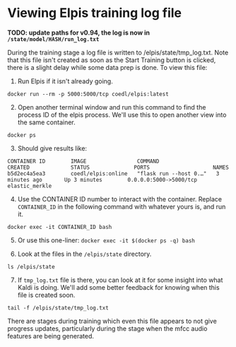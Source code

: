 # Viewing Elpis training log file

**TODO: update paths for v0.94, the log is now in `/state/model/HASH/run_log.txt`**

During the training stage a log file is written to /elpis/state/tmp_log.txt. Note that this file isn't created as soon as the Start Training button is clicked, there is a slight delay while some data prep is done. To view this file:


1. Run Elpis if it isn't already going.

```
docker run --rm -p 5000:5000/tcp coedl/elpis:latest
```


2. Open another terminal window and run this command to find the process ID of the elpis process. We'll use this to open another view into the same container.

```
docker ps
```

3. Should give results like:

```
CONTAINER ID        IMAGE                COMMAND                  CREATED             STATUS              PORTS                    NAMES
b5d2ec4a5ea3        coedl/elpis:online   "flask run --host 0.…"   3 minutes ago       Up 3 minutes        0.0.0.0:5000->5000/tcp   elastic_merkle
```


4. Use the CONTAINER ID number to interact with the container. Replace `CONTAINER_ID` in the following command with whatever yours is, and run it.

```
docker exec -it CONTAINER_ID bash
```


5. Or use this one-liner: `docker exec -it $(docker ps -q) bash`


6. Look at the files in the `/elpis/state` directory. 
```
ls /elpis/state
```


7. If `tmp_log.txt` file is there, you can look at it for some insight into what Kaldi is doing. We'll add some better feedback for knowing when this file is created soon.

```
tail -f /elpis/state/tmp_log.txt
```

There are stages during training which even this file appears to not give progress updates, particularly during the stage when the mfcc audio features are being generated.
